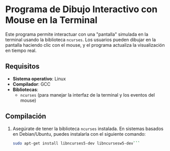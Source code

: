 # Programa de Dibujo Interactivo con Mouse en la Terminal

Este programa permite interactuar con una "pantalla" simulada en la terminal usando la biblioteca `ncurses`. Los usuarios pueden dibujar en la pantalla haciendo clic con el mouse, y el programa actualiza la visualización en tiempo real.

## Requisitos

- **Sistema operativo**: Linux
- **Compilador**: GCC
- **Bibliotecas**:
  - `ncurses` (para manejar la interfaz de la terminal y los eventos del mouse)

## Compilación

1. Asegúrate de tener la biblioteca `ncurses` instalada. En sistemas basados en Debian/Ubuntu, puedes instalarla con el siguiente comando:

   ```bash
   sudo apt-get install libncurses5-dev libncursesw5-dev```

